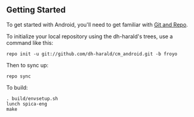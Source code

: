 Getting Started
---------------

To get started with Android, you'll need to get
familiar with [Git and Repo](http://source.android.com/download/using-repo).

To initialize your local repository using the dh-harald's trees, use a command like this:

    repo init -u git://github.com/dh-harald/cm_android.git -b froyo

Then to sync up:

    repo sync

To build:

    . build/envsetup.sh
    lunch spica-eng
    make
